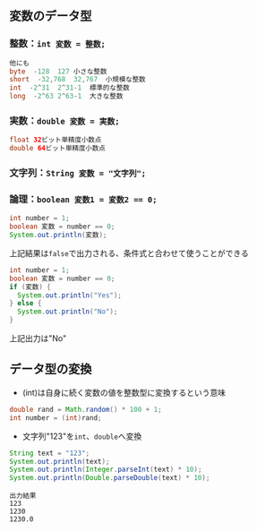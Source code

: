 ## 変数のデータ型
### 整数：```int 変数 = 整数;```
```java
他にも
byte  -128	127	小さな整数
short  -32,768	32,767	小規模な整数
int  -2^31	2^31-1	標準的な整数
long  -2^63	2^63-1	大きな整数
```
### 実数：```double 変数 = 実数;```
```java
float 32ビット単精度小数点
double 64ビット単精度小数点
```
### 文字列：```String 変数 = "文字列";```
### 論理：```boolean 変数1 = 変数2 == 0;```
```java
int number = 1;
boolean 変数 = number == 0;
System.out.println(変数);
```
上記結果は```false```で出力される、条件式と合わせて使うことができる
```java
int number = 1;
boolean 変数 = number == 0;
if (変数) {
  System.out.println("Yes");
} else {
  System.out.println("No");
}
```
上記出力は"No"
## データ型の変換
- (int)は自身に続く変数の値を整数型に変換するという意味
```java
double rand = Math.random() * 100 + 1;
int number = (int)rand;
```
- 文字列"123"を```int```、```double```へ変換
```java
String text = "123";
System.out.println(text);
System.out.println(Integer.parseInt(text) * 10);
System.out.println(Double.parseDouble(text) * 10);
```
```
出力結果
123
1230
1230.0
```
